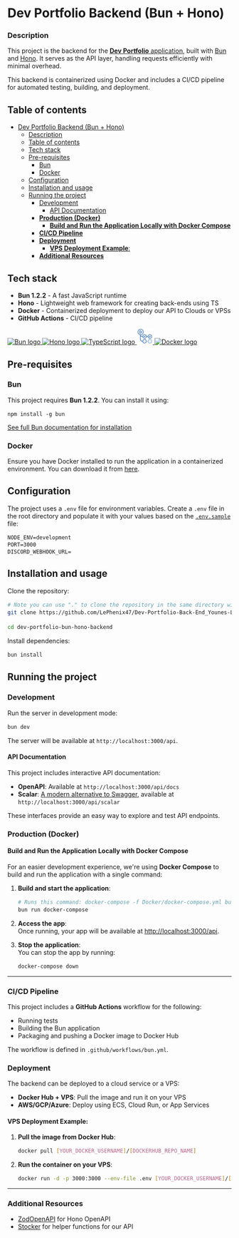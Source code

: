 # Dev Portfolio Backend (Bun + Hono)

### Description

This project is the backend for the [**Dev Portfolio** application](https://github.com/LePhenix47/Dev-Portfolio_Younes-Lahouiti), built with [Bun](https://bun.sh/) and [Hono](https://hono.dev/). It serves as the API layer, handling requests efficiently with minimal overhead.

This backend is containerized using Docker and includes a CI/CD pipeline for automated testing, building, and deployment.

## Table of contents

- [Dev Portfolio Backend (Bun + Hono)](#dev-portfolio-backend-bun--hono)
    - [Description](#description)
  - [Table of contents](#table-of-contents)
  - [Tech stack](#tech-stack)
  - [Pre-requisites](#pre-requisites)
    - [Bun](#bun)
    - [Docker](#docker)
  - [Configuration](#configuration)
  - [Installation and usage](#installation-and-usage)
  - [Running the project](#running-the-project)
    - [Development](#development)
      - [API Documentation](#api-documentation)
    - [**Production (Docker)**](#production-docker)
      - [**Build and Run the Application Locally with Docker Compose**](#build-and-run-the-application-locally-with-docker-compose)
    - [**CI/CD Pipeline**](#cicd-pipeline)
    - [**Deployment**](#deployment)
      - [**VPS Deployment Example**:](#vps-deployment-example)
    - [**Additional Resources**](#additional-resources)

## Tech stack

- **Bun 1.2.2** - A fast JavaScript runtime
- **Hono** - Lightweight web framework for creating back-ends using TS
- **Docker** - Containerized deployment to deploy our API to Clouds or VPSs
- **GitHub Actions** - CI/CD pipeline

<a href="https://bun.sh/" target="_blank" rel="noreferrer" title="Bun">
  <img src="https://oauth.net/images/code/bun.png" width="42" height="36" alt="Bun logo" />
</a>
<a href="https://hono.dev/" target="_blank" rel="noreferrer" title="Hono">
  <img src="https://hono.dev/images/logo.png" width="36" height="36" alt="Hono logo" />
</a>
<a href="https://www.typescriptlang.org/" target="_blank" rel="noreferrer" title="TypeScript">
  <img src="https://raw.githubusercontent.com/danielcranney/readme-generator/main/public/icons/skills/typescript-colored.svg" width="36" height="36" alt="TypeScript logo" />
</a>
<a href="https://github.com/features/actions" target="_blank" rel="noreferrer" title="GitHub actions">
  <img src="./static/img/github-actions-logo.png" width="36" height="36" alt="GitHub actions logo" />
</a>
<a href="https://www.docker.com/" target="_blank" rel="noreferrer" title="Docker">
  <img src="https://cdn4.iconfinder.com/data/icons/logos-and-brands/512/97_Docker_logo_logos-1024.png" width="36" height="36" alt="Docker logo" />
</a>

## Pre-requisites

### Bun

This project requires **Bun 1.2.2**. You can install it using:

```npm
npm install -g bun
```

[See full Bun documentation for installation](https://bun.sh/docs/installation)

### Docker

Ensure you have Docker installed to run the application in a containerized environment. You can download it from [here](https://www.docker.com/).

## Configuration

The project uses a `.env` file for environment variables. Create a `.env` file in the root directory and populate it with your values based on the [`.env.sample`](./.env_sample) file:

```env
NODE_ENV=development
PORT=3000
DISCORD_WEBHOOK_URL=
```

## Installation and usage

Clone the repository:

```sh
# Note you can use "." to clone the repository in the same directory without creating a new folder
git clone https://github.com/LePhenix47/Dev-Portfolio-Back-End_Younes-Lahouiti ./[FOLDER_NAME] 

cd dev-portfolio-bun-hono-backend
```

Install dependencies:

```sh
bun install
```

## Running the project

### Development

Run the server in development mode:

```sh
bun dev
```

The server will be available at `http://localhost:3000/api`.

#### API Documentation

This project includes interactive API documentation:

- **OpenAPI**: Available at `http://localhost:3000/api/docs`
- **Scalar**: [A modern alternative to Swagger](https://github.com/scalar/scalar/blob/main/documentation/configuration.md), available at `http://localhost:3000/api/scalar`

These interfaces provide an easy way to explore and test API endpoints.

### **Production (Docker)**

#### **Build and Run the Application Locally with Docker Compose**

For an easier development experience, we're using **Docker Compose** to build and run the application with a single command:

1. **Build and start the application**:
   ```sh
   # Runs this command: docker-compose -f Docker/docker-compose.yml build
   bun run docker-compose
   ```

2. **Access the app**:  
   Once running, your app will be available at [http://localhost:3000/api](http://localhost:3000/api).

3. **Stop the application**:  
   You can stop the app by running:
   ```sh
   docker-compose down
   ```

---

### **CI/CD Pipeline**

This project includes a **GitHub Actions** workflow for the following:

- Running tests
- Building the Bun application
- Packaging and pushing a Docker image to Docker Hub

The workflow is defined in `.github/workflows/bun.yml`.

### **Deployment**

The backend can be deployed to a cloud service or a VPS:

- **Docker Hub + VPS**: Pull the image and run it on your VPS
- **AWS/GCP/Azure**: Deploy using ECS, Cloud Run, or App Services

#### **VPS Deployment Example**:

1. **Pull the image from Docker Hub**:
   ```sh
   docker pull [YOUR_DOCKER_USERNAME]/[DOCKERHUB_REPO_NAME]
   ```

2. **Run the container on your VPS**:
   ```sh
   docker run -d -p 3000:3000 --env-file .env [YOUR_DOCKER_USERNAME]/[DOCKERHUB_REPO_NAME]
   ```

---

### **Additional Resources**

- [ZodOpenAPI](https://github.com/honojs/middleware/tree/main/packages/zod-openapi) for Hono OpenAPI
- [Stocker](https://github.com/w3cj/stoker) for helper functions for our API
